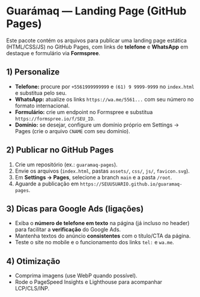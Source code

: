 
# Guarámaq — Landing Page (GitHub Pages)

Este pacote contém os arquivos para publicar uma landing page estática (HTML/CSS/JS) no GitHub Pages, com links de **telefone** e **WhatsApp** em destaque e formulário via **Formspree**.

## 1) Personalize
- **Telefone:** procure por `+5561999999999` e `(61) 9 9999-9999` no `index.html` e substitua pelo seu.
- **WhatsApp:** atualize os links `https://wa.me/5561...` com seu número no formato internacional.
- **Formulário:** crie um endpoint no Formspree e substitua `https://formspree.io/f/SEU_ID`.
- **Domínio:** se desejar, configure um domínio próprio em Settings → Pages (crie o arquivo `CNAME` com seu domínio).

## 2) Publicar no GitHub Pages
1. Crie um repositório (ex.: `guaramaq-pages`).
2. Envie os arquivos (`index.html`, pastas `assets/`, `css/`, `js/`, `favicon.svg`).
3. Em **Settings → Pages**, selecione a branch `main` e a pasta `/root`.
4. Aguarde a publicação em `https://SEUUSUARIO.github.io/guaramaq-pages`.

## 3) Dicas para Google Ads (ligações)
- Exiba o **número de telefone em texto** na página (já incluso no header) para facilitar a **verificação** do Google Ads.
- Mantenha textos do anúncio **consistentes** com o título/CTA da página.
- Teste o site no mobile e o funcionamento dos links `tel:` e `wa.me`.

## 4) Otimização
- Comprima imagens (use WebP quando possível).
- Rode o PageSpeed Insights e Lighthouse para acompanhar LCP/CLS/INP.
